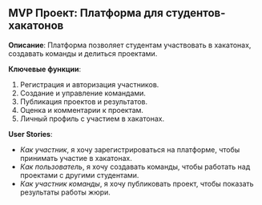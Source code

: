 ## MVP Проект: Платформа для студентов-хакатонов

**Описание**: Платформа позволяет студентам участвовать в хакатонах, создавать команды и делиться проектами.

**Ключевые функции**:
1. Регистрация и авторизация участников.
2. Создание и управление командами.
3. Публикация проектов и результатов.
4. Оценка и комментарии к проектам.
5. Личный профиль с участием в хакатонах.

**User Stories**:
- *Как участник*, я хочу зарегистрироваться на платформе, чтобы принимать участие в хакатонах.
- *Как пользователь*, я хочу создавать команды, чтобы работать над проектами с другими студентами.
- *Как участник команды*, я хочу публиковать проект, чтобы показать результаты работы жюри.